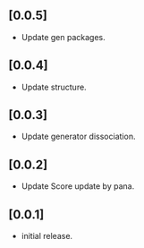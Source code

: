 ## [0.0.5]

- Update gen packages.

## [0.0.4]

- Update structure.
 
## [0.0.3]

- Update generator dissociation.

## [0.0.2]

- Update Score update by pana.

## [0.0.1]

- initial release.
